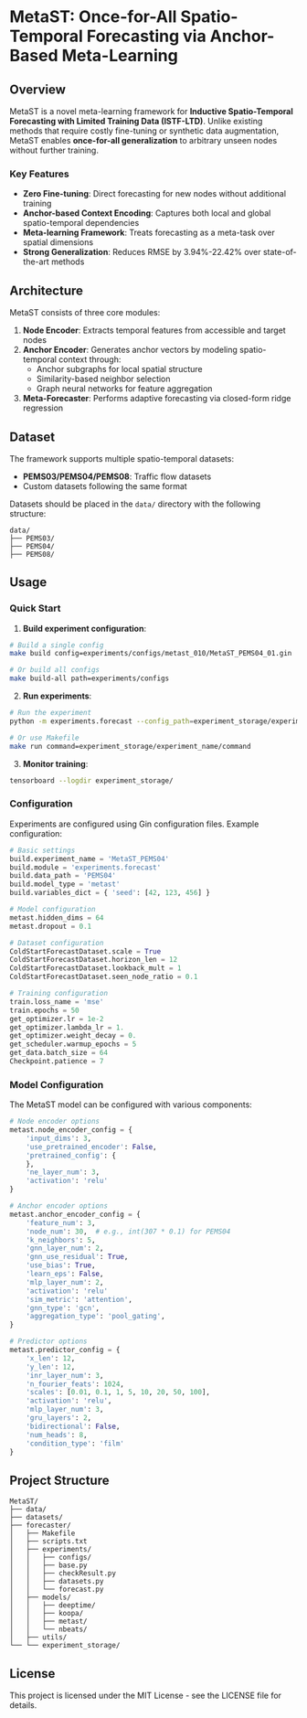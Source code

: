 # MetaST: Once-for-All Spatio-Temporal Forecasting via Anchor-Based Meta-Learning

## Overview

MetaST is a novel meta-learning framework for **Inductive Spatio-Temporal Forecasting with Limited Training Data (ISTF-LTD)**. Unlike existing methods that require costly fine-tuning or synthetic data augmentation, MetaST enables **once-for-all generalization** to arbitrary unseen nodes without further training.

### Key Features

- **Zero Fine-tuning**: Direct forecasting for new nodes without additional training
- **Anchor-based Context Encoding**: Captures both local and global spatio-temporal dependencies
- **Meta-learning Framework**: Treats forecasting as a meta-task over spatial dimensions
- **Strong Generalization**: Reduces RMSE by 3.94%-22.42% over state-of-the-art methods

## Architecture

MetaST consists of three core modules:

1. **Node Encoder**: Extracts temporal features from accessible and target nodes
2. **Anchor Encoder**: Generates anchor vectors by modeling spatio-temporal context through:
   - Anchor subgraphs for local spatial structure
   - Similarity-based neighbor selection
   - Graph neural networks for feature aggregation
3. **Meta-Forecaster**: Performs adaptive forecasting via closed-form ridge regression

## Dataset

The framework supports multiple spatio-temporal datasets:

- **PEMS03/PEMS04/PEMS08**: Traffic flow datasets
- Custom datasets following the same format

Datasets should be placed in the `data/` directory with the following structure:
```
data/
├── PEMS03/
├── PEMS04/
├── PEMS08/
```

## Usage

### Quick Start

1. **Build experiment configuration**:
```bash
# Build a single config
make build config=experiments/configs/metast_010/MetaST_PEMS04_01.gin

# Or build all configs
make build-all path=experiments/configs
```

2. **Run experiments**:
```bash
# Run the experiment
python -m experiments.forecast --config_path=experiment_storage/experiment_name/config.gin run

# Or use Makefile
make run command=experiment_storage/experiment_name/command
```

3. **Monitor training**:
```bash
tensorboard --logdir experiment_storage/
```

### Configuration

Experiments are configured using Gin configuration files. Example configuration:

```python
# Basic settings
build.experiment_name = 'MetaST_PEMS04'
build.module = 'experiments.forecast'
build.data_path = 'PEMS04'
build.model_type = 'metast'
build.variables_dict = { 'seed': [42, 123, 456] }

# Model configuration
metast.hidden_dims = 64
metast.dropout = 0.1

# Dataset configuration
ColdStartForecastDataset.scale = True
ColdStartForecastDataset.horizon_len = 12
ColdStartForecastDataset.lookback_mult = 1
ColdStartForecastDataset.seen_node_ratio = 0.1

# Training configuration
train.loss_name = 'mse'
train.epochs = 50
get_optimizer.lr = 1e-2
get_optimizer.lambda_lr = 1.
get_optimizer.weight_decay = 0.
get_scheduler.warmup_epochs = 5
get_data.batch_size = 64
Checkpoint.patience = 7
```

### Model Configuration

The MetaST model can be configured with various components:

```python
# Node encoder options
metast.node_encoder_config = {
    'input_dims': 3,
    'use_pretrained_encoder': False,
    'pretrained_config': {
    },
    'ne_layer_num': 3,
    'activation': 'relu'
}

# Anchor encoder options
metast.anchor_encoder_config = {
    'feature_num': 3,
    'node_num': 30,  # e.g., int(307 * 0.1) for PEMS04
    'k_neighbors': 5,
    'gnn_layer_num': 2,
    'gnn_use_residual': True,
    'use_bias': True,
    'learn_eps': False,
    'mlp_layer_num': 2,
    'activation': 'relu'
    'sim_metric': 'attention',
    'gnn_type': 'gcn',
    'aggregation_type': 'pool_gating',
}

# Predictor options
metast.predictor_config = {
    'x_len': 12,
    'y_len': 12,
    'inr_layer_num': 3,
    'n_fourier_feats': 1024,
    'scales': [0.01, 0.1, 1, 5, 10, 20, 50, 100],
    'activation': 'relu',
    'mlp_layer_num': 3,
    'gru_layers': 2,
    'bidirectional': False,
    'num_heads': 8,
    'condition_type': 'film'
}
```

## Project Structure

```
MetaST/
├── data/
├── datasets/
├── forecaster/
│   ├── Makefile
│   ├── scripts.txt
│   ├── experiments/
│   │   ├── configs/
│   │   ├── base.py
│   │   ├── checkResult.py
│   │   ├── datasets.py
│   │   └── forecast.py
│   ├── models/
│   │   ├── deeptime/
│   │   ├── koopa/
│   │   ├── metast/
│   │   └── nbeats/
│   ├── utils/
└── └── experiment_storage/
```

## License

This project is licensed under the MIT License - see the LICENSE file for details.
